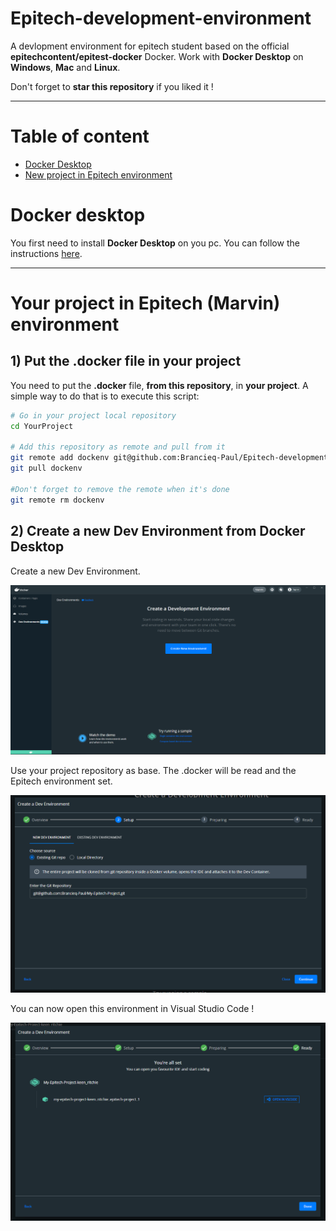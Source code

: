 # Epitech-development-environment

A devlopment environment for epitech student based on the official **epitechcontent/epitest-docker** Docker. Work with **Docker Desktop** on **Windows**, **Mac** and **Linux**.

Don't forget to **star this repository** if you liked it !

---

# Table of content

- [Docker Desktop](#docker-desktop)
- [New project in Epitech environment](#your-project-in-epitech-marvin-environment)

# Docker desktop

You first need to install **Docker Desktop** on you pc. You can follow the instructions [here](https://www.docker.com/products/docker-desktop).

---

# Your project in Epitech (Marvin) environment

## 1) Put the .docker file in your project

You need to put the **.docker** file, **from this repository**, in **your project**. A simple way to do that is to execute this script:

```bash
# Go in your project local repository
cd YourProject

# Add this repository as remote and pull from it
git remote add dockenv git@github.com:Brancieq-Paul/Epitech-development-environment.git
git pull dockenv

#Don't forget to remove the remote when it's done
git remote rm dockenv
```

## 2) Create a new Dev Environment from Docker Desktop

Create a new Dev Environment.

![Alt text](.docker/readme-images/docker_env_main_page.png?raw=true "Dev environment")

Use your project repository as base. The .docker will be read and the Epitech environment set.

![Alt text](.docker/readme-images/setup_env.png?raw=true "Dev environment")

You can now open this environment in Visual Studio Code  !

![Alt text](.docker/readme-images/env_set.png?raw=true "Dev environment")